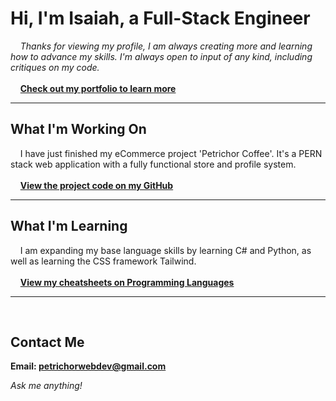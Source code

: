 # Hi, I'm Isaiah, a Full-Stack Engineer

&nbsp;&nbsp;&nbsp;&nbsp;_Thanks for viewing my profile, I am always creating more
and learning how to advance my skills. I'm always open to input of any kind,
including critiques on my code._
<br><br>
&nbsp;&nbsp;&nbsp;&nbsp;**[Check out my portfolio to learn more](https://isaiahpetrichor.github.io/Portfolio/)**
<br />

---

## What I'm Working On

&nbsp;&nbsp;&nbsp;&nbsp;I have just finished my eCommerce project 'Petrichor
Coffee'. It's a PERN stack web application with a fully functional store and
profile system.
<br><br>
&nbsp;&nbsp;&nbsp;&nbsp;**[View the project code on my GitHub](https://github.com/IsaiahPetrichor/ecommerce)**
<br />

---

## What I'm Learning

&nbsp;&nbsp;&nbsp;&nbsp;I am expanding my base language skills by learning C#
and Python, as well as learning the CSS framework Tailwind.
<br><br>
&nbsp;&nbsp;&nbsp;&nbsp;**[View my cheatsheets on Programming Languages](https://github.com/IsaiahPetrichor/CheetSheets/tree/main/_Languages)**
<br />

---

<br />

## Contact Me

**Email: <petrichorwebdev@gmail.com>**

_Ask me anything!_
